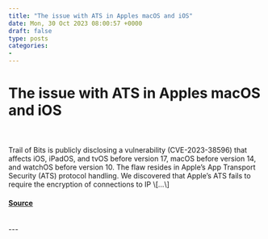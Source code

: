 ```yaml
---
title: "The issue with ATS in Apples macOS and iOS"
date: Mon, 30 Oct 2023 08:00:57 +0000
draft: false
type: posts
categories: 
- 
---
```

# The issue with ATS in Apples macOS and iOS

<br/>

<br/>
Trail of Bits is publicly disclosing a vulnerability (CVE-2023-38596) that affects iOS, iPadOS, and tvOS before version 17, macOS before version 14, and watchOS before version 10. The flaw resides in Apple’s App Transport Security (ATS) protocol handling. We discovered that Apple’s ATS fails to require the encryption of connections to IP \[…\]

#### [Source](https://blog.trailofbits.com/2023/10/30/the-issue-with-ats-in-apples-macos-and-ios/)

<br/>
---
